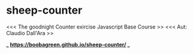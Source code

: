 # sheep-counter

<<< The goodnight Counter exircise Javascript Base Course >>
<<< Aut: Claudio Dall'Ara >>

**_ https://boobagreen.github.io/sheep-counter/ _**
